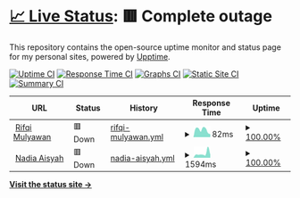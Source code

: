 # [📈 Live Status](https://rifqimulyawan.github.io/rmmonitor): <!--live status--> **🟥 Complete outage**

This repository contains the open-source uptime monitor and status page for my personal sites, powered by [Upptime](https://github.com/upptime/upptime).

[![Uptime CI](https://github.com/rifqimulyawan/rmmonitor/workflows/Uptime%20CI/badge.svg)](https://github.com/rifqimulyawan/rmmonitor/actions?query=workflow%3A%22Uptime+CI%22)
[![Response Time CI](https://github.com/rifqimulyawan/rmmonitor/workflows/Response%20Time%20CI/badge.svg)](https://github.com/rifqimulyawan/rmmonitor/actions?query=workflow%3A%22Response+Time+CI%22)
[![Graphs CI](https://github.com/rifqimulyawan/rmmonitor/workflows/Graphs%20CI/badge.svg)](https://github.com/rifqimulyawan/rmmonitor/actions?query=workflow%3A%22Graphs+CI%22)
[![Static Site CI](https://github.com/rifqimulyawan/rmmonitor/workflows/Static%20Site%20CI/badge.svg)](https://github.com/rifqimulyawan/rmmonitor/actions?query=workflow%3A%22Static+Site+CI%22)
[![Summary CI](https://github.com/rifqimulyawan/rmmonitor/workflows/Summary%20CI/badge.svg)](https://github.com/rifqimulyawan/rmmonitor/actions?query=workflow%3A%22Summary+CI%22)

<!--start: status pages-->
<!-- This summary is generated by Upptime (https://github.com/upptime/upptime) -->
<!-- Do not edit this manually, your changes will be overwritten -->
<!-- prettier-ignore -->
| URL | Status | History | Response Time | Uptime |
| --- | ------ | ------- | ------------- | ------ |
| <img alt="" src="https://icons.duckduckgo.com/ip3/rifqimulyawan.com.ico" height="13"> [Rifqi Mulyawan](https://rifqimulyawan.com) | 🟥 Down | [rifqi-mulyawan.yml](https://github.com/rifqimulyawan/rmmonitor/commits/HEAD/history/rifqi-mulyawan.yml) | <details><summary><img alt="Response time graph" src="./graphs/rifqi-mulyawan/response-time-week.png" height="20"> 82ms</summary><br><a href="https://rifqimulyawan.github.io/rmmonitor/history/rifqi-mulyawan"><img alt="Response time 93" src="https://img.shields.io/endpoint?url=https%3A%2F%2Fraw.githubusercontent.com%2Frifqimulyawan%2Frmmonitor%2FHEAD%2Fapi%2Frifqi-mulyawan%2Fresponse-time.json"></a><br><a href="https://rifqimulyawan.github.io/rmmonitor/history/rifqi-mulyawan"><img alt="24-hour response time 38" src="https://img.shields.io/endpoint?url=https%3A%2F%2Fraw.githubusercontent.com%2Frifqimulyawan%2Frmmonitor%2FHEAD%2Fapi%2Frifqi-mulyawan%2Fresponse-time-day.json"></a><br><a href="https://rifqimulyawan.github.io/rmmonitor/history/rifqi-mulyawan"><img alt="7-day response time 82" src="https://img.shields.io/endpoint?url=https%3A%2F%2Fraw.githubusercontent.com%2Frifqimulyawan%2Frmmonitor%2FHEAD%2Fapi%2Frifqi-mulyawan%2Fresponse-time-week.json"></a><br><a href="https://rifqimulyawan.github.io/rmmonitor/history/rifqi-mulyawan"><img alt="30-day response time 95" src="https://img.shields.io/endpoint?url=https%3A%2F%2Fraw.githubusercontent.com%2Frifqimulyawan%2Frmmonitor%2FHEAD%2Fapi%2Frifqi-mulyawan%2Fresponse-time-month.json"></a><br><a href="https://rifqimulyawan.github.io/rmmonitor/history/rifqi-mulyawan"><img alt="1-year response time 93" src="https://img.shields.io/endpoint?url=https%3A%2F%2Fraw.githubusercontent.com%2Frifqimulyawan%2Frmmonitor%2FHEAD%2Fapi%2Frifqi-mulyawan%2Fresponse-time-year.json"></a></details> | <details><summary><a href="https://rifqimulyawan.github.io/rmmonitor/history/rifqi-mulyawan">100.00%</a></summary><a href="https://rifqimulyawan.github.io/rmmonitor/history/rifqi-mulyawan"><img alt="All-time uptime 99.98%" src="https://img.shields.io/endpoint?url=https%3A%2F%2Fraw.githubusercontent.com%2Frifqimulyawan%2Frmmonitor%2FHEAD%2Fapi%2Frifqi-mulyawan%2Fuptime.json"></a><br><a href="https://rifqimulyawan.github.io/rmmonitor/history/rifqi-mulyawan"><img alt="24-hour uptime 100.00%" src="https://img.shields.io/endpoint?url=https%3A%2F%2Fraw.githubusercontent.com%2Frifqimulyawan%2Frmmonitor%2FHEAD%2Fapi%2Frifqi-mulyawan%2Fuptime-day.json"></a><br><a href="https://rifqimulyawan.github.io/rmmonitor/history/rifqi-mulyawan"><img alt="7-day uptime 100.00%" src="https://img.shields.io/endpoint?url=https%3A%2F%2Fraw.githubusercontent.com%2Frifqimulyawan%2Frmmonitor%2FHEAD%2Fapi%2Frifqi-mulyawan%2Fuptime-week.json"></a><br><a href="https://rifqimulyawan.github.io/rmmonitor/history/rifqi-mulyawan"><img alt="30-day uptime 100.00%" src="https://img.shields.io/endpoint?url=https%3A%2F%2Fraw.githubusercontent.com%2Frifqimulyawan%2Frmmonitor%2FHEAD%2Fapi%2Frifqi-mulyawan%2Fuptime-month.json"></a><br><a href="https://rifqimulyawan.github.io/rmmonitor/history/rifqi-mulyawan"><img alt="1-year uptime 99.98%" src="https://img.shields.io/endpoint?url=https%3A%2F%2Fraw.githubusercontent.com%2Frifqimulyawan%2Frmmonitor%2FHEAD%2Fapi%2Frifqi-mulyawan%2Fuptime-year.json"></a></details>
| <img alt="" src="https://icons.duckduckgo.com/ip3/nadiaaisyah.com.ico" height="13"> [Nadia Aisyah](https://nadiaaisyah.com) | 🟥 Down | [nadia-aisyah.yml](https://github.com/rifqimulyawan/rmmonitor/commits/HEAD/history/nadia-aisyah.yml) | <details><summary><img alt="Response time graph" src="./graphs/nadia-aisyah/response-time-week.png" height="20"> 1594ms</summary><br><a href="https://rifqimulyawan.github.io/rmmonitor/history/nadia-aisyah"><img alt="Response time 2149" src="https://img.shields.io/endpoint?url=https%3A%2F%2Fraw.githubusercontent.com%2Frifqimulyawan%2Frmmonitor%2FHEAD%2Fapi%2Fnadia-aisyah%2Fresponse-time.json"></a><br><a href="https://rifqimulyawan.github.io/rmmonitor/history/nadia-aisyah"><img alt="24-hour response time 1140" src="https://img.shields.io/endpoint?url=https%3A%2F%2Fraw.githubusercontent.com%2Frifqimulyawan%2Frmmonitor%2FHEAD%2Fapi%2Fnadia-aisyah%2Fresponse-time-day.json"></a><br><a href="https://rifqimulyawan.github.io/rmmonitor/history/nadia-aisyah"><img alt="7-day response time 1594" src="https://img.shields.io/endpoint?url=https%3A%2F%2Fraw.githubusercontent.com%2Frifqimulyawan%2Frmmonitor%2FHEAD%2Fapi%2Fnadia-aisyah%2Fresponse-time-week.json"></a><br><a href="https://rifqimulyawan.github.io/rmmonitor/history/nadia-aisyah"><img alt="30-day response time 1999" src="https://img.shields.io/endpoint?url=https%3A%2F%2Fraw.githubusercontent.com%2Frifqimulyawan%2Frmmonitor%2FHEAD%2Fapi%2Fnadia-aisyah%2Fresponse-time-month.json"></a><br><a href="https://rifqimulyawan.github.io/rmmonitor/history/nadia-aisyah"><img alt="1-year response time 2149" src="https://img.shields.io/endpoint?url=https%3A%2F%2Fraw.githubusercontent.com%2Frifqimulyawan%2Frmmonitor%2FHEAD%2Fapi%2Fnadia-aisyah%2Fresponse-time-year.json"></a></details> | <details><summary><a href="https://rifqimulyawan.github.io/rmmonitor/history/nadia-aisyah">100.00%</a></summary><a href="https://rifqimulyawan.github.io/rmmonitor/history/nadia-aisyah"><img alt="All-time uptime 100.00%" src="https://img.shields.io/endpoint?url=https%3A%2F%2Fraw.githubusercontent.com%2Frifqimulyawan%2Frmmonitor%2FHEAD%2Fapi%2Fnadia-aisyah%2Fuptime.json"></a><br><a href="https://rifqimulyawan.github.io/rmmonitor/history/nadia-aisyah"><img alt="24-hour uptime 100.00%" src="https://img.shields.io/endpoint?url=https%3A%2F%2Fraw.githubusercontent.com%2Frifqimulyawan%2Frmmonitor%2FHEAD%2Fapi%2Fnadia-aisyah%2Fuptime-day.json"></a><br><a href="https://rifqimulyawan.github.io/rmmonitor/history/nadia-aisyah"><img alt="7-day uptime 100.00%" src="https://img.shields.io/endpoint?url=https%3A%2F%2Fraw.githubusercontent.com%2Frifqimulyawan%2Frmmonitor%2FHEAD%2Fapi%2Fnadia-aisyah%2Fuptime-week.json"></a><br><a href="https://rifqimulyawan.github.io/rmmonitor/history/nadia-aisyah"><img alt="30-day uptime 100.00%" src="https://img.shields.io/endpoint?url=https%3A%2F%2Fraw.githubusercontent.com%2Frifqimulyawan%2Frmmonitor%2FHEAD%2Fapi%2Fnadia-aisyah%2Fuptime-month.json"></a><br><a href="https://rifqimulyawan.github.io/rmmonitor/history/nadia-aisyah"><img alt="1-year uptime 100.00%" src="https://img.shields.io/endpoint?url=https%3A%2F%2Fraw.githubusercontent.com%2Frifqimulyawan%2Frmmonitor%2FHEAD%2Fapi%2Fnadia-aisyah%2Fuptime-year.json"></a></details>

<!--end: status pages-->

[**Visit the status site →**](https://rifqimulyawan.github.io/rmmonitor)
